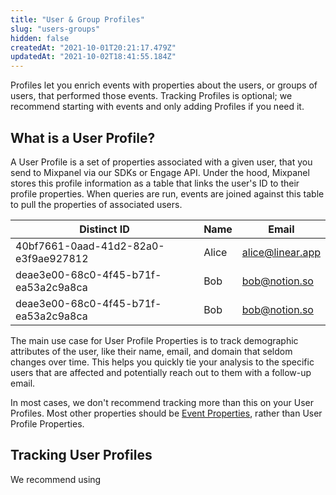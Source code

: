 ```yaml
---
title: "User & Group Profiles"
slug: "users-groups"
hidden: false
createdAt: "2021-10-01T20:21:17.479Z"
updatedAt: "2021-10-02T18:41:55.184Z"
---
```


Profiles let you enrich events with properties about the users, or groups of users, that performed those events. Tracking Profiles is optional; we recommend starting with events and only adding Profiles if you need it.


## What is a User Profile?
A User Profile is a set of properties associated with a given user, that you send to Mixpanel via our SDKs or Engage API. Under the hood, Mixpanel stores this profile information as a table that links the user's ID to their profile properties. When queries are run, events are joined against this table to pull the properties of associated users.

| Distinct ID | Name | Email
| --- | --- | --- |
| 40bf7661-0aad-41d2-82a0-e3f9ae927812 | Alice | alice@linear.app |
| deae3e00-68c0-4f45-b71f-ea53a2c9a8ca | Bob | bob@notion.so |
| deae3e00-68c0-4f45-b71f-ea53a2c9a8ca | Bob | bob@notion.so |

The main use case for User Profile Properties is to track demographic attributes of the user, like their name, email, and domain that seldom changes over time. This helps you quickly tie your analysis to the specific users that are affected and potentially reach out to them with a follow-up email. 

In most cases, we don't recommend tracking more than this on your User Profiles. Most other properties should be [Event Properties](doc:events-properties), rather than User Profile Properties.

## Tracking User Profiles
We recommend using 

